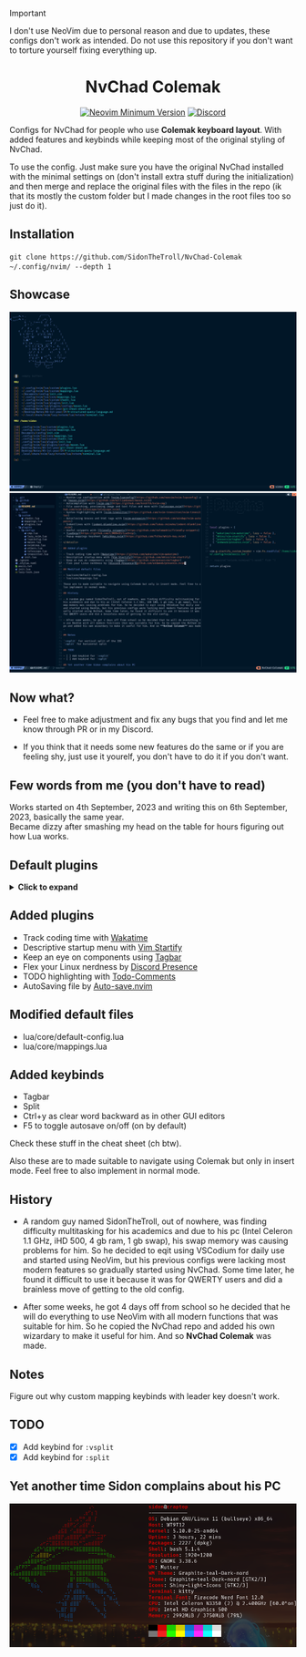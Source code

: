 > [!IMPORTANT]
> I don't use NeoVim due to personal reason and due to updates, these configs don't work as intended. Do not use this repository if you don't want to torture yourself fixing everything up. 


<h1 align='center'>NvChad Colemak</h1>

<div align='center'> 

[![Neovim Minimum Version](https://img.shields.io/badge/Neovim-0.9.0-blueviolet.svg?style=flat-square&logo=Neovim&color=90E59A&logoColor=white)](https://github.com/neovim/neovim)
[![Discord](https://img.shields.io/discord/936927116879085629?color=738adb&label=Discord&logo=discord&logoColor=white&style=flat-square)](https://discord.gg/gBPVMWbjFf)

</div>

Configs for NvChad for people who use **Colemak keyboard layout**. With added features and keybinds while keeping most of the original styling of NvChad.

To use the config. Just make sure you have the original NvChad installed with the minimal settings on (don't install extra stuff during the initialization) and then merge and replace the original files with the files in the repo (ik that its mostly the custom folder but I made changes in the root files too so just do it). 

## Installation 

`git clone https://github.com/SidonTheTroll/NvChad-Colemak ~/.config/nvim/ --depth 1`

## Showcase 

![Startup](./src/startup.png)
![Workflow](./src/tabs.png)

## Now what? 

- Feel free to make adjustment and fix any bugs that you find and let me know through PR or in my Discord. 

- If you think that it needs some new features do the same or if you are feeling shy, just use it yourelf, you don't have to do it if you don't want. 

## Few words from me (you don't have to read)

Works started on 4th September, 2023 and writing this on 6th September, 2023, basically the same year.  
Became dizzy after smashing my head on the table for hours figuring out how Lua works.  

## Default plugins

<details><summary> <b> Click to expand </b> </summary> 

- Themes by [base46 plugin](https://github.com/NvChad/base46)
- Inbuilt terminal [Nvterm](https://github.com/NvChad/nvterm)
- NvChad updater, hide & unhide terminal buffers with [NvChad extensions](https://github.com/NvChad/extensions)
- Lightweight & performant ui plugin with [NvChad UI](https://github.com/NvChad/ui). Provides statusline modules, tabufline (tabs + buffer manager), cheatsheet, etc.
- File navigation with [nvim-tree.lua](https://github.com/kyazdani42/nvim-tree.lua)
- Configurable icons with [nvim-web-devicons](https://github.com/kyazdani42/nvim-web-devicons)
- Git diffs and more with [gitsigns.nvim](https://github.com/lewis6991/gitsigns.nvim) 
- NeoVim Lsp configuration with [nvim-lspconfig](https://github.com/neovim/nvim-lspconfig) and [mason.nvim](https://github.com/williamboman/mason.nvim)
- Autocompletion with [nvim-cmp](https://github.com/hrsh7th/nvim-cmp)
- File searching, previewing image and text files and more with [telescope.nvim](https://github.com/nvim-telescope/telescope.nvim).
- Syntax highlighting with [nvim-treesitter](https://github.com/nvim-treesitter/nvim-treesitter)
- Autoclosing braces and html tags with [nvim-autopairs](https://github.com/windwp/nvim-autopairs)
- Indentlines with [indent-blankline.nvim](https://github.com/lukas-reineke/indent-blankline.nvim)
- Useful snippets with [friendly snippets](https://github.com/rafamadriz/friendly-snippets) + [LuaSnip](https://github.com/L3MON4D3/LuaSnip).
- Popup mappings keysheet [whichkey.nvim](https://github.com/folke/which-key.nvim)

</details> 

## Added plugins

- Track coding time with [Wakatime](https://github.com/wakatime/vim-wakatime)
- Descriptive startup menu with [Vim Startify](https://github.com/mhinz/vim-startify)
- Keep an eye on components using [Tagbar](https://github.com/preservim/tagbar)
- Flex your Linux nerdness by [Discord Presence](https://github.com/andweeb/presence.nvim)
- TODO highlighting with [Todo-Comments](https://github.com/folke/todo-comments.nvim)
- AutoSaving file by [Auto-save.nvim](https://github.com/pocco81/auto-save.nvim)

## Modified default files 

- lua/core/default-config.lua 
- lua/core/mappings.lua 

## Added keybinds

- Tagbar 
- Split
- Ctrl+y as clear word backward as in other GUI editors 
- F5 to toggle autosave on/off (on by default)

Check these stuff in the cheat sheet (<leader>ch btw).

Also these are to made suitable to navigate using Colemak but only in insert mode. Feel free to also implement in normal mode. 

## History

- A random guy named SidonTheTroll, out of nowhere, was finding difficulty multitasking for his academics and due to his pc (Intel Celeron 1.1 GHz, iHD 500, 4 gb ram, 1 gb swap), his swap memory was causing problems for him. So he decided to eqit using VSCodium for daily use and started using NeoVim, but his previous configs were lacking most modern features so gradually started using NvChad. Some time later, he found it difficult to use it because it was for QWERTY users and did a brainless move of getting to the old config. 

- After some weeks, he got 4 days off from school so he decided that he will do everything to use NeoVim with all modern functions that was suitable for him. So he copied the NvChad repo and added his own wizardary to make it useful for him. And so **NvChad Colemak** was made. 

## Notes

Figure out why custom mapping keybinds with leader key doesn't work. 

## TODO

- [x] Add keybind for `:vsplit`
- [x] Add keybind for `:split`

## Yet another time Sidon complains about his PC 

![neofetch](./src/neofetch.png)
